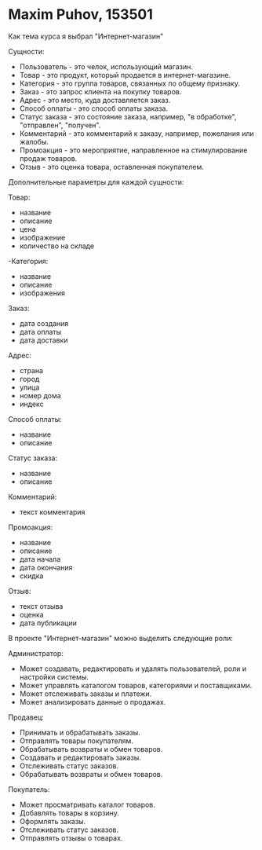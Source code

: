 # Maxim Puhov, 153501
Как тема курса я выбрал "Интернет-магазин"

Сущности:
<ul>
<li>Пользователь - это челок, использующий магазин.</li>
<li>Товар - это продукт, который продается в интернет-магазине.</li>
<li>Категория - это группа товаров, связанных по общему признаку.</li>
<li>Заказ - это запрос клиента на покупку товаров.</li>
<li>Адрес - это место, куда доставляется заказ.</li>
<li>Способ оплаты - это способ оплаты заказа.</li>
<li>Статус заказа - это состояние заказа, например, "в обработке", "отправлен", "получен".</li>
<li>Комментарий - это комментарий к заказу, например, пожелания или жалобы.</li>
<li>Промоакция - это мероприятие, направленное на стимулирование продаж товаров.</li>
<li>Отзыв - это оценка товара, оставленная покупателем.</li>
</ul>

Дополнительные параметры для каждой сущности:

Товар:
<ul>
<li>название</li>
<li>описание</li>
<li>цена</li>
<li>изображение</li>
<li>количество на складе</li>
</ul>

-Категория:
<ul>
<li>название</li>
<li>описание</li>
<li>изображения</li>
</ul>

Заказ:
<ul>
<li>дата создания</li>
<li>дата оплаты</li>
<li>дата доставки</li>
</ul>

Адрес:
<ul>
<li>страна</li>
<li>город</li>
<li>улица</li>
<li>номер дома</li>
<li>индекс</li>
</ul>

Способ оплаты:
<ul>
<li>название</li>
<li>описание</li>
</ul>

Статус заказа:
<ul>
<li>название</li>
<li>описание</li>
</ul>

Комментарий:
<ul>
<li>текст комментария</li>
</ul>

Промоакция:
<ul>
<li>название</li>
<li>описание</li>
<li>дата начала</li>
<li>дата окончания</li>
<li>скидка</li>
</ul>

Отзыв:
<ul>
<li>текст отзыва</li>
<li>оценка</li>
<li>дата публикации</li>
</ul>

В проекте "Интернет-магазин" можно выделить следующие роли:

Администратор:
<ul>
<li>Может создавать, редактировать и удалять пользователей, роли и настройки системы.</li>
<li>Может управлять каталогом товаров, категориями и поставщиками.</li>
<li>Может отслеживать заказы и платежи.</li>
<li>Может анализировать данные о продажах.</li>
</ul>

Продавец:
<ul>
<li>Принимать и обрабатывать заказы.</li>
<li>Отправлять товары покупателям.</li>
<li>Обрабатывать возвраты и обмен товаров.</li>
<li>Создавать и редактировать заказы.</li>
<li>Отслеживать статус заказов.</li>
<li>Обрабатывать возвраты и обмен товаров.</li>
</ul>

Покупатель:
<ul>
<li>Может просматривать каталог товаров.</li>
<li>Добавлять товары в корзину.</li>
<li>Оформлять заказы.</li>
<li>Отслеживать статус заказов.</li>
<li>Отправлять отзывы о товарах.</li>
</ul>
